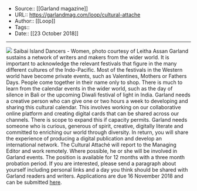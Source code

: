 ﻿
  * Source:: [[Garland magazine]]
  * URL:: https://garlandmag.com/loop/cultural-attache
  * Author:: [[Loop]]
  * Tags:: 
  * Date:: [[23 October 2018]]


* * *
[![](https://garlandmag.com/wp-content/uploads/2018/10/Saibai-Island-Dancers-Women.jpg)](https://garlandmag.com/wp-content/uploads/2018/10/Saibai-Island-Dancers-Women.jpg)
Saibai Island Dancers - Women, photo courtesy of Leitha Assan
Garland sustains a network of writers and makers from the wider world. It is important to acknowledge the relevant festivals that figure in the many different cultures of the Indo-Pacific. Most of the festivals in the Western world have become private events, such as Valentines, Mothers or Fathers Days. People come together in their name only to shop. There is much to learn from the calendar events in the wider world, such as the day of silence in Bali or the upcoming Diwali festival of light in India.
Garland needs a creative person who can give one or two hours a week to developing and sharing this cultural calendar. This involves working on our collaborative online platform and creating digital cards that can be shared across our channels. There is scope to expand this if capacity permits.
Garland needs someone who is curious, generous of spirit, creative, digitally literate and committed to enriching our world through diversity. In return, you will share the experience of producing a digital publication and develop an international network.
The Cultural Attaché will report to the Managing Editor and work remotely. Where possible, he or she will be involved in Garland events. The position is available for 12 months with a three month probation period. If you are interested, please send a paragraph about yourself including personal links and a day you think should be shared with Garland readers and writers.
Applications are due 16 November 2018 and can be submitted [here](https://goo.gl/forms/XUOTiXaGYiw0X3Ag1). 
